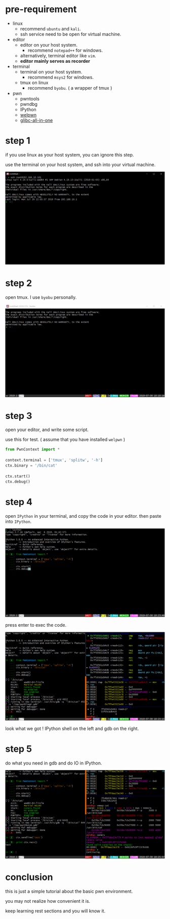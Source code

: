 # pre-requirement

- linux
    - recommend `ubuntu` and `kali`.
    - ssh service need to be open for virtual machine.
- editor
    - editor on your host system.
        - recommend `notepad++` for windows.
    - alternatively, terminal editor like `vim`.
    - **editor mainly serves as recorder**
- terminal
    - terminal on your host system.
        - recommend `msys2` for windows.
    - tmux on linux
        - recommend `byobu`. ( a wrapper of tmux )
- pwn
    - pwntools
    - pwndbg
    - IPython
    - [welpwn](https://github.com/matrix1001/welpwn)
    - [glibc-all-in-one](https://github.com/matrix1001/glibc-all-in-one)


# step 1

if you use linux as your host system, you can ignore this step.

use the terminal on your host system, and ssh into your virtual machine.

![ssh](img/0-1.png)

# step 2

open tmux. I use `byobu` personally.

![tmux](img/0-2.png)

# step 3

open your editor, and write some script.

use this for test. ( assume that you have installed `welpwn` )

```python
from PwnContext import *

context.terminal = ['tmux', 'splitw', '-h']
ctx.binary = '/bin/cat'

ctx.start()
ctx.debug()
```

# step 4

open `IPython` in your terminal, and copy the code in your editor. then paste into `IPython`.

![ipython](img/0-3.png)

press enter to exec the code.

![pwndbg](img/0-4.png)

look what we got ! IPython shell on the left and gdb on the right.

# step 5

do what you need in gdb and do IO in IPython.

![test](img/0-5.png)

# conclusion

this is just a simple tutorial about the basic pwn environment.

you may not realize how convenient it is.

keep learning rest sections and you will know it.